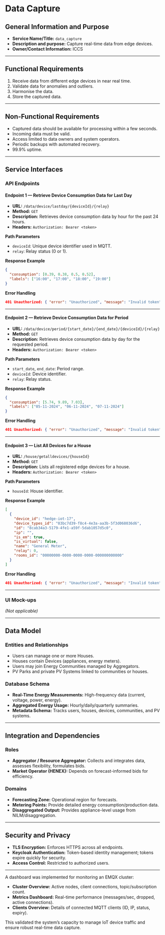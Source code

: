 # Data Capture

## General Information and Purpose
- **Service Name/Title:** `data_capture`
- **Description and purpose:** Capture real-time data from edge devices.
- **Owner/Contact Information:** ICCS

---

## Functional Requirements
1. Receive data from different edge devices in near real time.  
2. Validate data for anomalies and outliers.  
3. Harmonise the data.  
4. Store the captured data.  

---

## Non-Functional Requirements
- Captured data should be available for processing within a few seconds.  
- Incoming data must be valid.  
- Access limited to data owners and system operators.  
- Periodic backups with automated recovery.  
- 99.9% uptime.  

---

## Service Interfaces

### API Endpoints

#### Endpoint 1 — Retrieve Device Consumption Data for Last Day
- **URL:** `/data/device/lastday/{deviceId}/{relay}`  
- **Method:** `GET`  
- **Description:** Retrieves device consumption data by hour for the past 24 hours.  
- **Headers:** `Authorization: Bearer <token>`  

**Path Parameters**  
- `deviceId`: Unique device identifier used in MQTT.  
- `relay`: Relay status (0 or 1).  

**Response Example**
```json
{
  "consumption": [0.39, 0.38, 0.5, 0.52],
  "labels": ["16:00", "17:00", "18:00", "19:00"]
}
```

**Error Handling**
```json
401 Unauthorized: { "error": "Unauthorized", "message": "Invalid token" }
```

---

#### Endpoint 2 — Retrieve Device Consumption Data for Period
- **URL:** `/data/device/period/{start_date}/{end_date}/{deviceId}/{relay}`  
- **Method:** `GET`  
- **Description:** Retrieves device consumption data by day for the requested period.  
- **Headers:** `Authorization: Bearer <token>`  

**Path Parameters**  
- `start_date`, `end_date`: Period range.  
- `deviceId`: Device identifier.  
- `relay`: Relay status.  

**Response Example**
```json
{
  "consumption": [5.74, 9.89, 7.03],
  "labels": ["05-11-2024", "06-11-2024", "07-11-2024"]
}
```

**Error Handling**
```json
401 Unauthorized: { "error": "Unauthorized", "message": "Invalid token" }
```

---

#### Endpoint 3 — List All Devices for a House
- **URL:** `/house/getalldevices/{houseId}`  
- **Method:** `GET`  
- **Description:** Lists all registered edge devices for a house.  
- **Headers:** `Authorization: Bearer <token>`  

**Path Parameters**  
- `houseId`: House identifier.  

**Response Example**
```json
[
  {
    "device_id": "hedge-iot-17",
    "device_types_id": "03bc7d39-f8c4-4e3a-aa3b-5f3d068036d6",
    "id": "8cab34a3-5179-4fe1-a59f-5dab1057d5c0",
    "ip": "",
    "is_em": true,
    "is_virtual": false,
    "name": "General Meter",
    "relay": 0,
    "rooms_id": "00000000-0000-0000-0000-000000000000"
  }
]
```

**Error Handling**
```json
401 Unauthorized: { "error": "Unauthorized", "message": "Invalid token" }
```

---

### UI Mock-ups
*(Not applicable)*  

---

## Data Model

### Entities and Relationships
- Users can manage one or more Houses.  
- Houses contain Devices (appliances, energy meters).  
- Users may join Energy Communities managed by Aggregators.  
- PV Parks and private PV Systems linked to communities or houses.  

### Database Schema
- **Real-Time Energy Measurements:** High-frequency data (current, voltage, power, energy).  
- **Aggregated Energy Usage:** Hourly/daily/quarterly summaries.  
- **Metadata Schema:** Tracks users, houses, devices, communities, and PV systems.  

---

## Integration and Dependencies

### Roles
- **Aggregator / Resource Aggregator:** Collects and integrates data, assesses flexibility, formulates bids.  
- **Market Operator (HENEX):** Depends on forecast-informed bids for efficiency.  

### Domains
- **Forecasting Zone:** Operational region for forecasts.  
- **Metering Points:** Provide detailed energy consumption/production data.  
- **Disaggregated Output:** Provides appliance-level usage from NILM/disaggregation.  

---

## Security and Privacy
- **TLS Encryption:** Enforces HTTPS across all endpoints.  
- **Keycloak Authentication:** Token-based identity management; tokens expire quickly for security.  
- **Access Control:** Restricted to authorized users.  

---
A dashboard was implemented for monitoring an EMQX cluster:  
- **Cluster Overview:** Active nodes, client connections, topic/subscription count.  
- **Metrics Dashboard:** Real-time performance (messages/sec, dropped, active connections).  
- **Clients Overview:** Details of connected MQTT clients (ID, IP, status, expiry).  

This validated the system’s capacity to manage IoT device traffic and ensure robust real-time data capture.  
